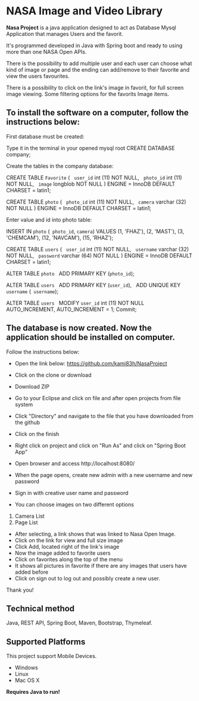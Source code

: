 # NASA Image and Video Library
**Nasa Project** is a java application designed to act as Database Mysql Application that manages Users and the favorit. 

It's programmed developed in Java with Spring boot and ready to using more than one NASA Open APIs.

There is the possibility to add multiple user and each user can choose what kind of image or page and the ending can add/remove to their favorite and view the users favourites. 

There is a possibility to click on the link's image in favorit, for full screen image viewing.
Some filtering options for the favorits Image items.

## To install the software on a computer, follow the instructions below:

First database must be created:

Type it in the terminal in your opened mysql root
CREATE DATABASE company;

Create the tables in the company database:

CREATE TABLE `Favorite` (
  `user_id` int (11) NOT NULL,
  `photo_id` int (11) NOT NULL,
  `image` longblob NOT NULL
) ENGINE = InnoDB DEFAULT CHARSET = latin1;

CREATE TABLE `photo` (
  `photo_id` int (11) NOT NULL,
  `camera` varchar (32) NOT NULL
) ENGINE = InnoDB DEFAULT CHARSET = latin1;

Enter value and id into photo table:

INSERT IN `photo` (` photo_id`, `camera`) VALUES
(1, 'FHAZ'),
(2, 'MAST'),
(3, 'CHEMCAM'),
(12, 'NAVCAM'),
(15, 'RHAZ');

CREATE TABLE `users` (
  `user_id` int (11) NOT NULL,
  `username` varchar (32) NOT NULL,
  `password` varchar (64) NOT NULL
) ENGINE = InnoDB DEFAULT CHARSET = latin1;

ALTER TABLE `photo`
  ADD PRIMARY KEY (`photo_id`);

ALTER TABLE `users`
  ADD PRIMARY KEY (`user_id`),
  ADD UNIQUE KEY `username` (` username`);

ALTER TABLE `users`
  MODIFY `user_id` int (11) NOT NULL AUTO_INCREMENT, AUTO_INCREMENT = 1;
Commit;

## The database is now created. Now the application should be installed on computer.
Follow the instructions below:

* Open the link below:
https://github.com/kami83h/NasaProject

* Click on the clone or download
* Download ZIP
* Go to your Eclipse and click on file and after open projects from file system
* Click "Directory" and navigate to the file that you have downloaded from the github
* Click on the finish
* Right click on project and click on "Run As" and click on "Spring Boot App"
* Open browser and access http://localhost:8080/
* When the page opens, create new admin with a new username and new password
* Sign in with creative user name and password
* You can choose images on two different options
1. Camera List
2. Page List
* After selecting, a link shows that was linked to Nasa Open Image.
* Click on the link for view and full size image
* Click Add, located right of the link's image
* Now the image added to favorite users
* Click on favorites along the top of the menu
* It shows all pictures in favorite if there are any images that users have added before
* Click on sign out to log out and possibly create a new user.

Thank you!

## Technical method
Java, REST API, Spring Boot, Maven, Bootstrap, Thymeleaf.

## Supported Platforms
This project support Mobile Devices. 
 
 * Windows 
 * Linux 
 * Mac OS X
 
 **Requires Java to run!**
